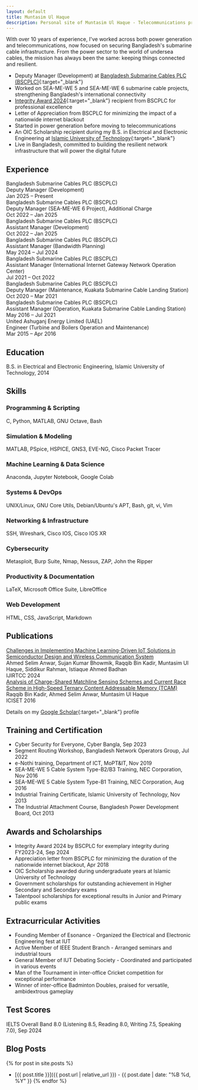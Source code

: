 ```yaml
---
layout: default
title: Muntasim Ul Haque
description: Personal site of Muntasim Ul Haque - Telecommunications professional specializing in submarine cable infrastructure
---
```


With over 10 years of experience, I've worked across both power generation and telecommunications, now focused on securing Bangladesh's submarine cable infrastructure. From the power sector to the world of undersea cables, the mission has always been the same: keeping things connected and resilient.

* Deputy Manager (Development) at [Bangladesh Submarine Cables PLC (BSCPLC)](https://bsccl.com.bd/){:target="_blank"}
* Worked on SEA-ME-WE 5 and SEA-ME-WE 6 submarine cable projects, strengthening Bangladesh's international connectivity
* [Integrity Award 2024](https://www.linkedin.com/posts/muntasimulhaque_i-am-honored-to-have-received-the-integrity-activity-7246364149318856704-aKEW){:target="_blank"} recipient from BSCPLC for professional excellence
* Letter of Appreciation from BSCPLC for minimizing the impact of a nationwide internet blackout
* Started in power generation before moving to telecommunications
* An OIC Scholarship recipient during my B.S. in Electrical and Electronic Engineering at [Islamic University of Technology](https://www.iutoic-dhaka.edu/){:target="_blank"}
* Live in Bangladesh, committed to building the resilient network infrastructure that will power the digital future

<div class="section">
<h2>Experience</h2>

<div class="experience-timeline">
<div class="experience-item">
<div class="experience-company">Bangladesh Submarine Cables PLC (BSCPLC)</div>
<div class="experience-role">Deputy Manager (Development)</div>
<div class="experience-duration">Jan 2025 – Present</div>
</div>

<div class="experience-item">
<div class="experience-company">Bangladesh Submarine Cables PLC (BSCPLC)</div>
<div class="experience-role">Deputy Manager (SEA-ME-WE 6 Project), Additional Charge</div>
<div class="experience-duration">Oct 2022 – Jan 2025</div>
</div>

<div class="experience-item">
<div class="experience-company">Bangladesh Submarine Cables PLC (BSCPLC)</div>
<div class="experience-role">Assistant Manager (Development)</div>
<div class="experience-duration">Oct 2022 – Jan 2025</div>
</div>

<div class="experience-item">
<div class="experience-company">Bangladesh Submarine Cables PLC (BSCPLC)</div>
<div class="experience-role">Assistant Manager (Bandwidth Planning)</div>
<div class="experience-duration">May 2024 – Jul 2024</div>
</div>

<div class="experience-item">
<div class="experience-company">Bangladesh Submarine Cables PLC (BSCPLC)</div>
<div class="experience-role">Assistant Manager (International Internet Gateway Network Operation Center)</div>
<div class="experience-duration">Jul 2021 – Oct 2022</div>
</div>

<div class="experience-item">
<div class="experience-company">Bangladesh Submarine Cables PLC (BSCPLC)</div>
<div class="experience-role">Deputy Manager (Maintenance, Kuakata Submarine Cable Landing Station)</div>
<div class="experience-duration">Oct 2020 – Mar 2021</div>
</div>

<div class="experience-item">
<div class="experience-company">Bangladesh Submarine Cables PLC (BSCPLC)</div>
<div class="experience-role">Assistant Manager (Operation, Kuakata Submarine Cable Landing Station)</div>
<div class="experience-duration">May 2016 – Jul 2021</div>
</div>

<div class="experience-item">
<div class="experience-company">United Ashuganj Energy Limited (UAEL)</div>
<div class="experience-role">Engineer (Turbine and Boilers Operation and Maintenance)</div>
<div class="experience-duration">Mar 2015 – Apr 2016</div>
</div>
</div>
</div>

<div class="section">
<h2>Education</h2>

B.S. in Electrical and Electronic Engineering, Islamic University of Technology, 2014
</div>

<div class="section">
<h2>Skills</h2>

<div class="skills-category">
<h3>Programming & Scripting</h3>
<div class="skills-list">C, Python, MATLAB, GNU Octave, Bash</div>
</div>

<div class="skills-category">
<h3>Simulation & Modeling</h3>
<div class="skills-list">MATLAB, PSpice, HSPICE, GNS3, EVE-NG, Cisco Packet Tracer</div>
</div>

<div class="skills-category">
<h3>Machine Learning & Data Science</h3>
<div class="skills-list">Anaconda, Jupyter Notebook, Google Colab</div>
</div>

<div class="skills-category">
<h3>Systems & DevOps</h3>
<div class="skills-list">UNIX/Linux, GNU Core Utils, Debian/Ubuntu's APT, Bash, git, vi, Vim</div>
</div>

<div class="skills-category">
<h3>Networking & Infrastructure</h3>
<div class="skills-list">SSH, Wireshark, Cisco IOS, Cisco IOS XR</div>
</div>

<div class="skills-category">
<h3>Cybersecurity</h3>
<div class="skills-list">Metasploit, Burp Suite, Nmap, Nessus, ZAP, John the Ripper</div>
</div>

<div class="skills-category">
<h3>Productivity & Documentation</h3>
<div class="skills-list">LaTeX, Microsoft Office Suite, LibreOffice</div>
</div>

<div class="skills-category">
<h3>Web Development</h3>
<div class="skills-list">HTML, CSS, JavaScript, Markdown</div>
</div>
</div>

<div class="section">
<h2>Publications</h2>

<div class="publication-item">
<div class="publication-title">
<a href="https://ijritcc.org/index.php/ijritcc/article/view/11127" target="_blank">Challenges in Implementing Machine Learning-Driven IoT Solutions in Semiconductor Design and Wireless Communication System</a>
</div>
<div class="publication-authors">Ahmed Selim Anwar, Sujan Kumar Bhowmik, Raqqib Bin Kadir, Muntasim Ul Haque, Siddikur Rahman, Istiaque Ahmed Badhan</div>
<div class="publication-venue">IJIRTCC 2024</div>
</div>

<div class="publication-item">
<div class="publication-title">
<a href="https://doi.org/10.1109/ICISET.2016.7856490" target="_blank">Analysis of Charge-Shared Matchline Sensing Schemes and Current Race Scheme in High-Speed Ternary Content Addressable Memory (TCAM)</a>
</div>
<div class="publication-authors">Raqqib Bin Kadir, Ahmed Selim Anwar, Muntasim Ul Haque</div>
<div class="publication-venue">ICISET 2016</div>
</div>

Details on my [Google Scholar](https://scholar.google.com/citations?user=XO3Zz1EAAAAJ&hl=en){:target="_blank"} profile
</div>

<div class="section">
<h2>Training and Certification</h2>

* Cyber Security for Everyone, Cyber Bangla, Sep 2023
* Segment Routing Workshop, Bangladesh Network Operators Group, Jul 2022
* e-Nothi training, Department of ICT, MoPT&IT, Nov 2019
* SEA-ME-WE 5 Cable System Type-B2/B3 Training, NEC Corporation, Nov 2016
* SEA-ME-WE 5 Cable System Type-B1 Training, NEC Corporation, Aug 2016
* Industrial Training Certificate, Islamic University of Technology, Nov 2013
* The Industrial Attachment Course, Bangladesh Power Development Board, Oct 2013
</div>

<div class="section">
<h2>Awards and Scholarships</h2>

* Integrity Award 2024 by BSCPLC for exemplary integrity during FY2023-24, Sep 2024
* Appreciation letter from BSCPLC for minimizing the duration of the nationwide internet blackout, Apr 2018
* OIC Scholarship awarded during undergraduate years at Islamic University of Technology
* Government scholarships for outstanding achievement in Higher Secondary and Secondary exams
* Talentpool scholarships for exceptional results in Junior and Primary public exams
</div>

<div class="section">
<h2>Extracurricular Activities</h2>

* Founding Member of Esonance - Organized the Electrical and Electronic Engineering fest at IUT
* Active Member of IEEE Student Branch - Arranged seminars and industrial tours
* General Member of IUT Debating Society - Coordinated and participated in various events
* Man of the Tournament in inter-office Cricket competition for exceptional performance
* Winner of inter-office Badminton Doubles, praised for versatile, ambidextrous gameplay
</div>

<div class="section">
<h2>Test Scores</h2>

IELTS Overall Band 8.0 (Listening 8.5, Reading 8.0, Writing 7.5, Speaking 7.0), Sep 2024
</div>

<div class="section">
<h2>Blog Posts</h2>

{% for post in site.posts %}
* [{{ post.title }}]({{ post.url | relative_url }}) - {{ post.date | date: "%B %d, %Y" }}
{% endfor %}
</div>